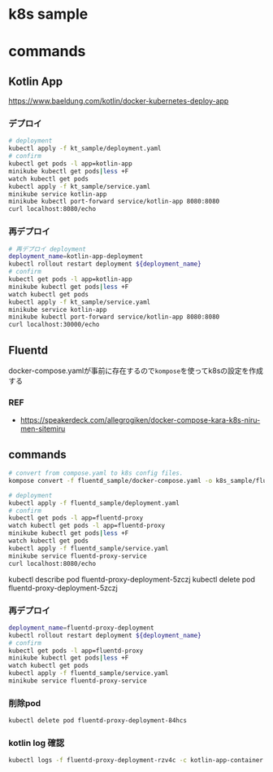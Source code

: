 # k8s sample

# commands

## Kotlin App

https://www.baeldung.com/kotlin/docker-kubernetes-deploy-app

### デプロイ

```bash
# deployment
kubectl apply -f kt_sample/deployment.yaml
# confirm
kubectl get pods -l app=kotlin-app
minikube kubectl get pods|less +F 
watch kubectl get pods
kubectl apply -f kt_sample/service.yaml
minikube service kotlin-app
minikube kubectl port-forward service/kotlin-app 8080:8080
curl localhost:8080/echo
```

### 再デプロイ

```bash
# 再デプロイ deployment
deployment_name=kotlin-app-deployment
kubectl rollout restart deployment ${deployment_name}
# confirm
kubectl get pods -l app=kotlin-app
minikube kubectl get pods|less +F 
watch kubectl get pods
kubectl apply -f kt_sample/service.yaml
minikube service kotlin-app
minikube kubectl port-forward service/kotlin-app 8080:8080
curl localhost:30000/echo
```

## Fluentd

docker-compose.yamlが事前に存在するので`kompose`を使ってk8sの設定を作成する

### REF

- https://speakerdeck.com/allegrogiken/docker-compose-kara-k8s-niru-men-sitemiru

## commands

```bash
# convert from compose.yaml to k8s config files.
kompose convert -f fluentd_sample/docker-compose.yaml -o k8s_sample/fluentd_sample
```

```bash
# deployment
kubectl apply -f fluentd_sample/deployment.yaml
# confirm
kubectl get pods -l app=fluentd-proxy
watch kubectl get pods -l app=fluentd-proxy
minikube kubectl get pods|less +F 
watch kubectl get pods
kubectl apply -f fluentd_sample/service.yaml
minikube service fluentd-proxy-service
curl localhost:8080/echo
```

kubectl describe pod fluentd-proxy-deployment-5zczj
kubectl delete pod fluentd-proxy-deployment-5zczj

### 再デプロイ
```bash
deployment_name=fluentd-proxy-deployment
kubectl rollout restart deployment ${deployment_name}
# confirm
kubectl get pods -l app=fluentd-proxy
minikube kubectl get pods|less +F 
watch kubectl get pods
kubectl apply -f fluentd_sample/service.yaml
minikube service fluentd-proxy-service
```

### 削除pod
```bash
kubectl delete pod fluentd-proxy-deployment-84hcs
```
### kotlin log 確認
```bash
kubectl logs -f fluentd-proxy-deployment-rzv4c -c kotlin-app-container
```
